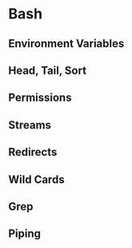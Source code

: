 # Bash

## Environment Variables



## Head, Tail, Sort

## Permissions

## Streams

## Redirects

## Wild Cards

## Grep

## Piping
